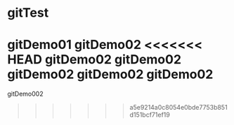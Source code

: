 # gitTest
gitDemo01
gitDemo02
<<<<<<< HEAD
gitDemo02
gitDemo02
gitDemo02
gitDemo02
gitDemo02
=======

gitDemo002
>>>>>>> a5e9214a0c8054e0bde7753b851d151bcf71ef19
